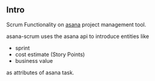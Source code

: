 ## Intro

Scrum Functionality on [asana](http://asana.com) project management tool.

asana-scrum uses the asana api to introduce entities like

 * sprint
 * cost estimate (Story Points)
 * business value

 as attributes of asana task.
